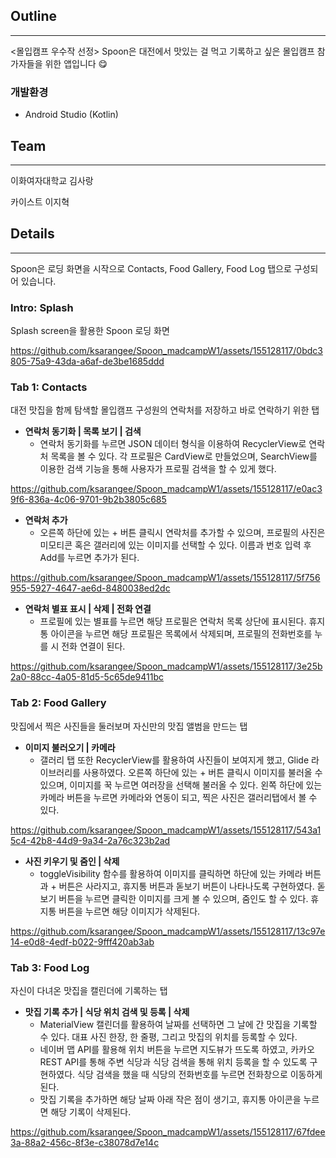## Outline

---
<몰입캠프 우수작 선정>
Spoon은 대전에서 맛있는 걸 먹고 기록하고 싶은 몰입캠프 참가자들을 위한 앱입니다 😋


### 개발환경

- Android Studio (Kotlin)

 

## Team

---

이화여자대학교 김사랑

카이스트 이지혁


## Details

---

Spoon은 로딩 화면을 시작으로 Contacts, Food Gallery, Food Log 탭으로 구성되어 있습니다.

### Intro: Splash

Splash screen을 활용한 Spoon 로딩 화면

https://github.com/ksarangee/Spoon_madcampW1/assets/155128117/0bdc3805-75a9-43da-a6af-de3be1685ddd


### Tab 1: Contacts

대전 맛집을 함께 탐색할 몰입캠프 구성원의 연락처를 저장하고 바로 연락하기 위한 탭 

- **연락처 동기화 | 목록 보기 | 검색**
    - 연락처 동기화를 누르면 JSON 데이터 형식을 이용하여 RecyclerView로 연락처 목록을 볼 수 있다. 각 프로필은 CardView로 만들었으며, SearchView를 이용한 검색 기능을 통해 사용자가 프로필 검색을 할 수 있게 했다.

https://github.com/ksarangee/Spoon_madcampW1/assets/155128117/e0ac39f6-836a-4c06-9701-9b2b3805c685


- **연락처 추가**
    - 오른쪽 하단에 있는 + 버튼 클릭시 연락처를 추가할 수 있으며, 프로필의 사진은 미모티콘 혹은 갤러리에 있는 이미지를 선택할 수 있다. 이름과 번호 입력 후 Add를 누르면 추가가 된다.

https://github.com/ksarangee/Spoon_madcampW1/assets/155128117/5f756955-5927-4647-ae6d-8480038ed2dc


- **연락처 별표 표시 | 삭제 | 전화 연결**
    - 프로필에 있는 별표를 누르면 해당 프로필은 연락처 목록 상단에 표시된다. 휴지통 아이콘을 누르면 해당 프로필은 목록에서 삭제되며, 프로필의 전화번호를 누를 시 전화 연결이 된다.

https://github.com/ksarangee/Spoon_madcampW1/assets/155128117/3e25b2a0-88cc-4a05-81d5-5c65de9411bc


### Tab 2: Food Gallery

맛집에서 찍은 사진들을 둘러보며 자신만의 맛집 앨범을 만드는 탭

- **이미지 불러오기 | 카메라**
    - 갤러리 탭 또한 RecyclerView를 활용하여 사진들이 보여지게 했고, Glide 라이브러리를 사용하였다. 오른쪽 하단에 있는 + 버튼 클릭시 이미지를 불러올 수 있으며, 이미지를 꾹 누르면 여러장을 선택해 불러올 수 있다. 왼쪽 하단에 있는 카메라 버튼을 누르면 카메라와 연동이 되고, 찍은 사진은 갤러리탭에서 볼 수 있다.

https://github.com/ksarangee/Spoon_madcampW1/assets/155128117/543a15c4-42b8-44d9-9a34-2a76c323b2ad


- **사진 키우기 및 줌인 | 삭제**
    - toggleVisibility 함수를 활용하여 이미지를 클릭하면 하단에 있는 카메라 버튼과 + 버튼은 사라지고, 휴지통 버튼과 돋보기 버튼이 나타나도록 구현하였다. 돋보기 버튼을 누르면 클릭한 이미지를 크게 볼 수 있으며, 줌인도 할 수 있다. 휴지통 버튼을 누르면 해당 이미지가 삭제된다.

https://github.com/ksarangee/Spoon_madcampW1/assets/155128117/13c97e14-e0d8-4edf-b022-9fff420ab3ab


### Tab 3: Food Log

자신이 다녀온 맛집을 캘린더에 기록하는 탭

- **맛집 기록 추가 | 식당 위치 검색 및 등록 | 삭제**
    - MaterialView 캘린더를 활용하여 날짜를 선택하면 그 날에 간 맛집을 기록할 수 있다. 대표 사진 한장, 한 줄평, 그리고 맛집의 위치를 등록할 수 있다.
    - 네이버 맵 API를 활용해 위치 버튼을 누르면 지도뷰가 뜨도록 하였고, 카카오 REST API를 통해 주변 식당과 식당 검색을 통해 위치 등록을 할 수 있도록 구현하였다. 식당 검색을 했을 때 식당의 전화번호를 누르면 전화창으로 이동하게 된다.
    - 맛집 기록을 추가하면 해당 날짜 아래 작은 점이 생기고, 휴지통 아이콘을 누르면 해당 기록이 삭제된다.

https://github.com/ksarangee/Spoon_madcampW1/assets/155128117/67fdee3a-88a2-456c-8f3e-c38078d7e14c


